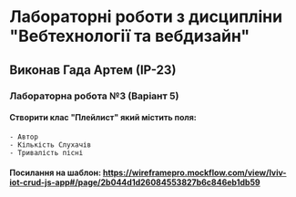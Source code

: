 # Лабораторні роботи з дисципліни "Вебтехнології та вебдизайн"
## Виконав Гада Артем (ІР-23)
### Лабораторна робота №3 (Варіант 5)
#### Створити клас "Плейлист" який містить поля:
    - Автор
    - Кількість Слухачів
    - Тривалість пісні
#### Посилання на шаблон: https://wireframepro.mockflow.com/view/lviv-iot-crud-js-app#/page/2b044d1d26084553827b6c846eb1db59


